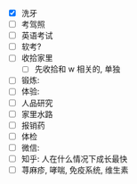 

- [x] 洗牙
- [ ] 考驾照
- [ ] 英语考试
- [ ] 软考?
- [ ] 收拾家里
	- [ ] 先收拾和 w 相关的, 单独
- [ ] 锻炼:
- [ ] 体验:
- [ ] 人品研究
- [ ] 家里水路
- [ ] 报销药
- [ ] 体检
- [ ] 微信: 
- [ ] 知乎: 人在什么情况下成长最快
- [ ] 荨麻疹, 哮喘, 免疫系统, 维生素